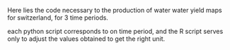 Here lies the code necessary to the production of water water yield maps for switzerland, for 3 time periods. 

each python script corresponds to on time period, and the R script serves only to adjust the values obtained to get the right unit. 
